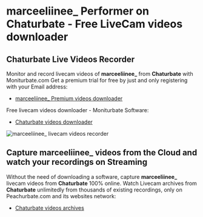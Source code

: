 # marceeliinee_ Performer on Chaturbate - Free LiveCam videos downloader

## Chaturbate Live Videos Recorder

Monitor and record livecam videos of **marceeliinee_** from **Chaturbate** with Moniturbate.com
Get a premium trial for free by just and only registering with your Email address:
* [marceeliinee_ Premium videos downloader](https://moniturbate.com/request-demo-licence-key.html)

Free livecam videos downloader - Moniturbate Software:
* [Chaturbate videos downloader](https://moniturbate.com/moniturbate-download-software.html)

![marceeliinee_ livecam videos recorder](https://peachurnet.com/templates/moniturbate-software.png)


## Capture marceeliinee_ videos from the Cloud and watch your recordings on Streaming

Without the need of downloading a software, capture **marceeliinee_** livecam videos from **Chaturbate** 100% online.
Watch Livecam archives from **Chaturbate** unlimitedly from thousands of existing recordings, only on Peachurbate.com and its websites network:
* [Chaturbate videos archives](https://peachurnet.com/)